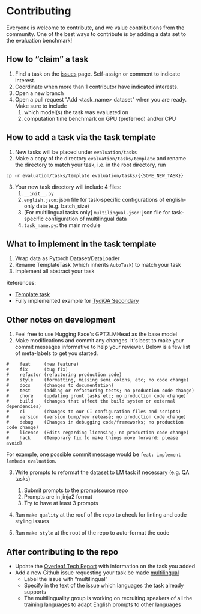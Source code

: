 # Contributing

Everyone is welcome to contribute, and we value contributions from the community. One of the best ways to contribute is by adding a data set to the evaluation benchmark!

## How to “claim” a task
1. Find a task on the [issues](https://github.com/bigscience-workshop/evaluation/issues) page. Self-assign or comment to indicate interest.
2. Coordinate when more than 1 contributor have indicated interests.
3. Open a new branch
4. Open a pull request "Add <task_name> dataset" when you are ready. Make sure to include
   1. which model(s) the task was evaluated on
   2. computation time benchmark on GPU (preferred) and/or CPU

## How to add a task via the task template
1. New tasks will be placed under `evaluation/tasks`
2. Make a copy of the directory `evaluation/tasks/template` and rename the directory to match your task, i.e. in the root directory, run
```shell script
cp -r evaluation/tasks/template evaluation/tasks/{{SOME_NEW_TASK}}
```
3. Your new task directory will include 4 files: 
   1. `__init__.py`
   2. `english.json`: json file for task-specific configurations of english-only data (e.g. batch_size)
   3. [For multilingual tasks only] `multilingual.json`: json file for task-specific configuration of multilingual data
   4. `task_name.py`: the main module

## What to implement in the task template
1. Wrap data as Pytorch Dataset/DataLoader
2. Rename TemplateTask (which inherits `AutoTask`) to match your task
3. Implement all abstract your task

References:
- [Template task](https://github.com/bigscience-workshop/evaluation/blob/main/evaluation/tasks/template/template.py)
- Fully implemented example for [TydiQA Secondary](https://github.com/bigscience-workshop/evaluation/blob/main/evaluation/tasks/tydiqa_secondary/tydiqa_secondary.py)

## Other notes on development
1. Feel free to use Hugging Face's GPT2LMHead as the base model
2. Make modifications and commit any changes. It's best to make your commit messages informative to help your reviewer. Below is a few list of meta-labels to get you started.
```
#    feat     (new feature)
#    fix      (bug fix)
#    refactor (refactoring production code)
#    style    (formatting, missing semi colons, etc; no code change)
#    docs     (changes to documentation)
#    test     (adding or refactoring tests; no production code change)
#    chore    (updating grunt tasks etc; no production code change)
#    build    (changes that affect the build system or external dependencies)
#    ci       (changes to our CI configuration files and scripts)
#    version  (version bump/new release; no production code change)
#    debug    (Changes in debugging code/frameworks; no production code change)
#    license  (Edits regarding licensing; no production code change)
#    hack     (Temporary fix to make things move forward; please avoid)
```
For example, one possible commit message would be `feat: implement lambada evaluation`.

3. Write prompts to reformat the dataset to LM task if necessary (e.g. QA tasks)
   1. Submit prompts to the [promptsource](https://github.com/bigscience-workshop/promptsource/blob/main/CONTRIBUTING.md) repo
   2. Prompts are in jinja2 format 
   3. Try to have at least 3 prompts

4. Run `make quality` at the roof of the repo to check for linting and code styling issues
5. Run `make style` at the root of the repo to auto-format the code

## After contributing to the repo
- Update the [Overleaf Tech Report](https://www.overleaf.com/8547355528ksstrmgjbfmj) with information on the task you added
- Add a new Github issue requesting your task be made [multilingual](https://github.com/bigscience-workshop/evaluation/labels/multilingual)
  - Label the issue with “multilingual”
  - Specify in the text of the issue which languages the task already supports
  - The multilinguality group is working on recruiting speakers of all the training languages to adapt English prompts to other languages
